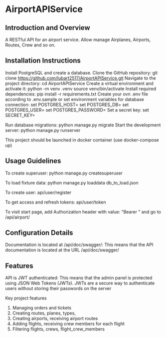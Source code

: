 # AirportAPIService

## Introduction and Overview

A RESTful API for an airport service.
Allow manage Airplanes, Airports, Routes, Crew and so on.

## Installation Instructions
Install PostgreSQL and create a database.
Clone the GitHub repository: 
git clone https://github.com/lubart2517/AirportAPIService.git
Navigate to the project directory: cd AirportAPIService
Create a virtual environment and activate it:
python -m venv .venv
source venv/bin/activate
Install required dependencies: pip install -r requirements.txt
Create your ovn .env file according to .env.sample or set environment 
variables for database connection:
set POSTGRES_HOST=<your db hostname>
set POSTGRES_DB=<your db name>
set POSTGRES_USER=<your db username>
set POSTGRES_PASSWORD=<your db user password>
Set a secret key: set SECRET_KEY=<your secret key>

Run database migrations: python manage.py migrate
Start the development server: python manage.py runserver

This project should be launched in docker container (use docker-compose up)


## Usage Guidelines
To create superuser:
python manage.py createsuperuser

To load fixture data:
python manage.py loaddata db_to_load.json

To create user:
api/user/register

To get access and refresh tokens:
api/user/token

To visit start page, add Authorization header with value:
"Bearer <your access token>" and go to /api/airport/


## Configuration Details
Documentation is located at /api/doc/swagger/: 
This means that the API documentation is located at the URL /api/doc/swagger/


## Features
API is JWT authenticated: 
This means that the admin panel is protected using JSON Web Tokens (JWTs). 
JWTs are a secure way to authenticate users without storing their passwords 
on the server

Key project features
1.	Managing orders and tickets
2.	Creating routes, planes, types, 
3.	Creating airports, receiving airport routes
4.	Adding flights, receiving crew members for each flight
5.	Filtering flights, crews, flight_crew_members
